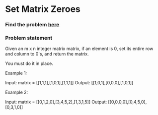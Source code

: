 # Set Matrix Zeroes

### Find the problem [here](https://leetcode.com/problems/set-matrix-zeroes/) 

### Problem statement
Given an m x n integer matrix matrix, if an element is 0, set its entire row and column to 0's, and return the matrix.

You must do it in place.

Example 1:

Input: matrix = [[1,1,1],[1,0,1],[1,1,1]]
Output: [[1,0,1],[0,0,0],[1,0,1]]


Example 2:

Input: matrix = [[0,1,2,0],[3,4,5,2],[1,3,1,5]]
Output: [[0,0,0,0],[0,4,5,0],[0,3,1,0]]